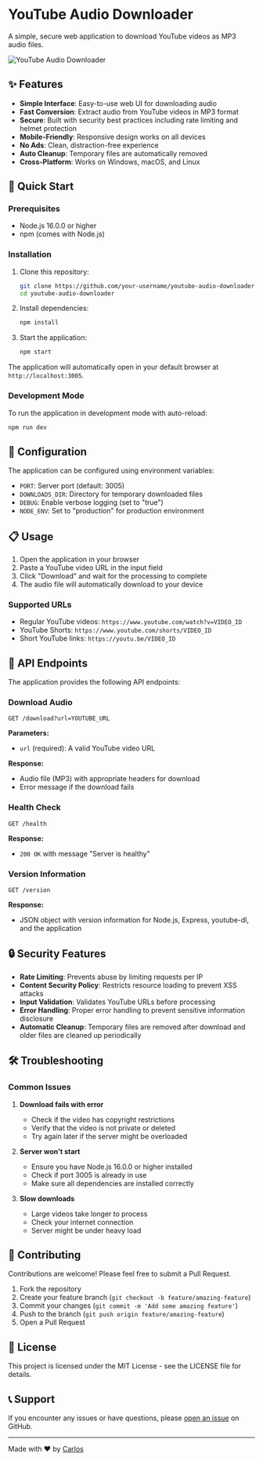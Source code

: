 # YouTube Audio Downloader

A simple, secure web application to download YouTube videos as MP3 audio files.

![YouTube Audio Downloader](https://sharemyimage.com/image/Captura-de-pantalla-2025-03-15-a-las-17.42.35.HJ3750)

## ✨ Features

- **Simple Interface**: Easy-to-use web UI for downloading audio
- **Fast Conversion**: Extract audio from YouTube videos in MP3 format
- **Secure**: Built with security best practices including rate limiting and helmet protection
- **Mobile-Friendly**: Responsive design works on all devices
- **No Ads**: Clean, distraction-free experience
- **Auto Cleanup**: Temporary files are automatically removed
- **Cross-Platform**: Works on Windows, macOS, and Linux

## 🚀 Quick Start

### Prerequisites

- Node.js 16.0.0 or higher
- npm (comes with Node.js)

### Installation

1. Clone this repository:
   ```bash
   git clone https://github.com/your-username/youtube-audio-downloader.git
   cd youtube-audio-downloader
   ```

2. Install dependencies:
   ```bash
   npm install
   ```

3. Start the application:
   ```bash
   npm start
   ```

The application will automatically open in your default browser at `http://localhost:3005`.

### Development Mode

To run the application in development mode with auto-reload:

```bash
npm run dev
```

## 🔧 Configuration

The application can be configured using environment variables:

- `PORT`: Server port (default: 3005)
- `DOWNLOADS_DIR`: Directory for temporary downloaded files
- `DEBUG`: Enable verbose logging (set to "true")
- `NODE_ENV`: Set to "production" for production environment

## 📋 Usage

1. Open the application in your browser
2. Paste a YouTube video URL in the input field
3. Click "Download" and wait for the processing to complete
4. The audio file will automatically download to your device

### Supported URLs

- Regular YouTube videos: `https://www.youtube.com/watch?v=VIDEO_ID`
- YouTube Shorts: `https://www.youtube.com/shorts/VIDEO_ID`
- Short YouTube links: `https://youtu.be/VIDEO_ID`

## 📡 API Endpoints

The application provides the following API endpoints:

### Download Audio

```
GET /download?url=YOUTUBE_URL
```

**Parameters:**
- `url` (required): A valid YouTube video URL

**Response:**
- Audio file (MP3) with appropriate headers for download
- Error message if the download fails

### Health Check

```
GET /health
```

**Response:**
- `200 OK` with message "Server is healthy"

### Version Information

```
GET /version
```

**Response:**
- JSON object with version information for Node.js, Express, youtube-dl, and the application

## 🔒 Security Features

- **Rate Limiting**: Prevents abuse by limiting requests per IP
- **Content Security Policy**: Restricts resource loading to prevent XSS attacks
- **Input Validation**: Validates YouTube URLs before processing
- **Error Handling**: Proper error handling to prevent sensitive information disclosure
- **Automatic Cleanup**: Temporary files are removed after download and older files are cleaned up periodically

## 🛠️ Troubleshooting

### Common Issues

1. **Download fails with error**
   - Check if the video has copyright restrictions
   - Verify that the video is not private or deleted
   - Try again later if the server might be overloaded

2. **Server won't start**
   - Ensure you have Node.js 16.0.0 or higher installed
   - Check if port 3005 is already in use
   - Make sure all dependencies are installed correctly

3. **Slow downloads**
   - Large videos take longer to process
   - Check your internet connection
   - Server might be under heavy load

## 🤝 Contributing

Contributions are welcome! Please feel free to submit a Pull Request.

1. Fork the repository
2. Create your feature branch (`git checkout -b feature/amazing-feature`)
3. Commit your changes (`git commit -m 'Add some amazing feature'`)
4. Push to the branch (`git push origin feature/amazing-feature`)
5. Open a Pull Request

## 📝 License

This project is licensed under the MIT License - see the LICENSE file for details.

## 📞 Support

If you encounter any issues or have questions, please [open an issue](https://github.com/cativi/youtube-audio-downloader/issues) on GitHub.

---

Made with ❤️ by [Carlos](https://cafeconcarlos.com)